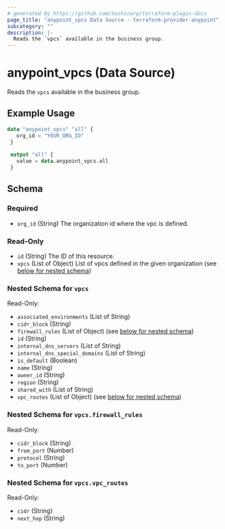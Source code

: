 ```yaml
---
# generated by https://github.com/hashicorp/terraform-plugin-docs
page_title: "anypoint_vpcs Data Source - terraform-provider-anypoint"
subcategory: ""
description: |-
  Reads the `vpcs` available in the business group.
---
```


# anypoint_vpcs (Data Source)

Reads the `vpcs` available in the business group.

## Example Usage

```terraform
data "anypoint_vpcs" "all" {
   org_id = "YOUR_ORG_ID"
 }
 
 output "all" {
   value = data.anypoint_vpcs.all
 }
```

<!-- schema generated by tfplugindocs -->
## Schema

### Required

- `org_id` (String) The organization id where the vpc is defined.

### Read-Only

- `id` (String) The ID of this resource.
- `vpcs` (List of Object) List of vpcs defined in the given organization (see [below for nested schema](#nestedatt--vpcs))

<a id="nestedatt--vpcs"></a>
### Nested Schema for `vpcs`

Read-Only:

- `associated_environments` (List of String)
- `cidr_block` (String)
- `firewall_rules` (List of Object) (see [below for nested schema](#nestedobjatt--vpcs--firewall_rules))
- `id` (String)
- `internal_dns_servers` (List of String)
- `internal_dns_special_domains` (List of String)
- `is_default` (Boolean)
- `name` (String)
- `owner_id` (String)
- `region` (String)
- `shared_with` (List of String)
- `vpc_routes` (List of Object) (see [below for nested schema](#nestedobjatt--vpcs--vpc_routes))

<a id="nestedobjatt--vpcs--firewall_rules"></a>
### Nested Schema for `vpcs.firewall_rules`

Read-Only:

- `cidr_block` (String)
- `from_port` (Number)
- `protocol` (String)
- `to_port` (Number)


<a id="nestedobjatt--vpcs--vpc_routes"></a>
### Nested Schema for `vpcs.vpc_routes`

Read-Only:

- `cidr` (String)
- `next_hop` (String)


